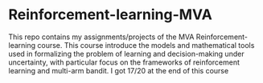 # Reinforcement-learning-MVA
This repo contains my assignments/projects of the MVA Reinforcement-learning course.
This course introduce the models and mathematical tools used in formalizing the problem of learning and decision-making under uncertainty, with particular focus on the frameworks of reinforcement learning and multi-arm bandit.
I got 17/20 at the end of this course
